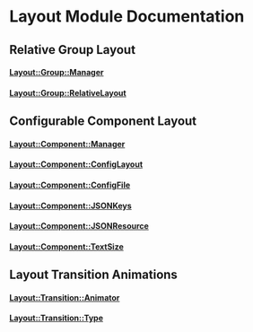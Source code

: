 # Layout Module Documentation

## Relative Group Layout

#### [Layout::Group::Manager](../../Source/Layout/Group/Layout_Group_Manager.h)

#### [Layout::Group::RelativeLayout](../../Source/Layout/Group/Layout_Group_RelativeLayout.h)

## Configurable Component Layout

#### [Layout::Component::Manager](../../Source/Layout/Component/Layout_Component_Manager.h)

#### [Layout::Component::ConfigLayout](../../Source/Layout/Component/Layout_Component_ConfigLayout.h)

#### [Layout::Component::ConfigFile](../../Source/Layout/Component/Layout_Component_ConfigFile.h)

#### [Layout::Component::JSONKeys](../../Source/Layout/Component/Layout_Component_JSONKeys.h)

#### [Layout::Component::JSONResource](../../Source/Layout/Component/Layout_Component_JSONResource.h)

#### [Layout::Component::TextSize](../../Source/Layout/Component/Layout_Component_TextSize.h)

## Layout Transition Animations

#### [Layout::Transition::Animator](../../Source/Layout/Transition/Layout_Transition_Animator.h)

#### [Layout::Transition::Type](../../Source/Layout/Transition/Layout_Transition_Type.h)

